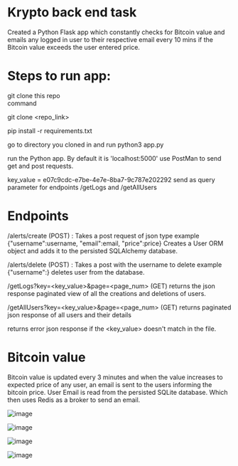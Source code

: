 
# Krypto back end task

Created a Python Flask app which constantly checks for Bitcoin value and emails any logged in user to their respective email every 10 mins if the Bitcoin value exceeds the user entered price.
# Steps to run app:
git clone this repo <br>
command <br>

git clone <repo_link> <br>

pip install -r requirements.txt <br>

go to directory you cloned in and run python3 app.py
<br>

run the Python app. By default it is 'localhost:5000'
use PostMan to send get and post requests. <br>

key_value = e07c9cdc-e7be-4e7e-8ba7-9c787e202292 send as query parameter for endpoints /getLogs and /getAllUsers
# Endpoints
/alerts/create (POST) : Takes a post request of json type example 
{"username":username, "email":email, "price":price}
Creates a User ORM object and adds it to the persisted SQLAlchemy database.

/alerts/delete (POST) : Takes a post with the username to delete example
{"username":<username>} deletes user from the database.


/getLogs?key=<key_value>&page=<page_num> (GET)
returns the json response paginated view of all the creations and deletions of users.

/getAllUsers?key=<key_value>&page=<page_num> (GET) 
returns paginated json response of all users and their details
<br>

returns error json response if the <key_value> doesn't match in the file.

# Bitcoin value

Bitcoin value is updated every 3 minutes and when the value increases to expected price of any user, an email is sent to the users informing the bitcoin price.
User Email is read from the persisted SQLite database. Which then uses Redis as a broker to send an email.
  
  ![image](https://user-images.githubusercontent.com/81566132/181879082-06435d39-fedd-4a81-a12f-e204175d0d79.png)

  ![image](https://user-images.githubusercontent.com/81566132/181879112-612fd728-197a-4138-b7b0-8b8a54b95256.png)
  
![image](https://user-images.githubusercontent.com/81566132/181879144-8321813b-9e43-47e2-a9b5-08c09fd6b6f8.png)

  ![image](https://user-images.githubusercontent.com/81566132/181879162-c9b2b502-88c8-4407-bb71-09b6924b5aa1.png)
